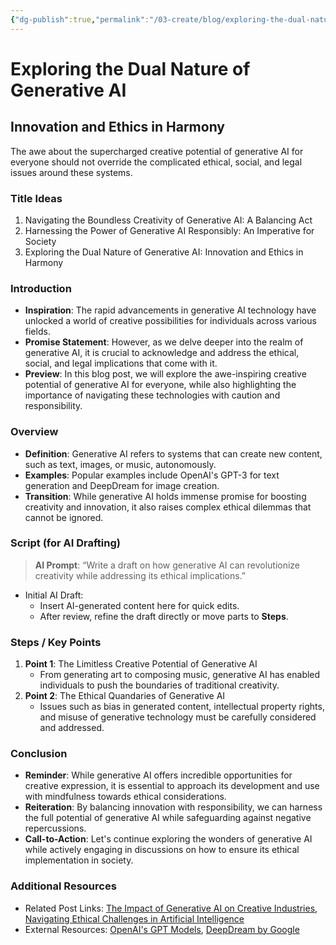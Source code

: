 ```yaml
---
{"dg-publish":true,"permalink":"/03-create/blog/exploring-the-dual-nature-of-generative-ai/","title":"Exploring the Dual Nature of Generative AI","tags":["generative-ai","ai","ethics","innovation","creativity"]}
---
```


# Exploring the Dual Nature of Generative AI
## Innovation and Ethics in Harmony

The awe about the supercharged creative potential of generative AI for everyone should not override the complicated ethical, social, and legal issues around these systems.

### Title Ideas

1. Navigating the Boundless Creativity of Generative AI: A Balancing Act
2. Harnessing the Power of Generative AI Responsibly: An Imperative for Society
3. Exploring the Dual Nature of Generative AI: Innovation and Ethics in Harmony

### Introduction

- **Inspiration**: The rapid advancements in generative AI technology have unlocked a world of creative possibilities for individuals across various fields.
- **Promise Statement**: However, as we delve deeper into the realm of generative AI, it is crucial to acknowledge and address the ethical, social, and legal implications that come with it.
- **Preview**: In this blog post, we will explore the awe-inspiring creative potential of generative AI for everyone, while also highlighting the importance of navigating these technologies with caution and responsibility.

### Overview

- **Definition**: Generative AI refers to systems that can create new content, such as text, images, or music, autonomously.
- **Examples**: Popular examples include OpenAI's GPT-3 for text generation and DeepDream for image creation.
- **Transition**: While generative AI holds immense promise for boosting creativity and innovation, it also raises complex ethical dilemmas that cannot be ignored.

### Script (for AI Drafting)

> **AI Prompt**: “Write a draft on how generative AI can revolutionize creativity while addressing its ethical implications.”

- Initial AI Draft:
    - Insert AI-generated content here for quick edits.
    - After review, refine the draft directly or move parts to **Steps**.

### Steps / Key Points

1. **Point 1**: The Limitless Creative Potential of Generative AI
    - From generating art to composing music, generative AI has enabled individuals to push the boundaries of traditional creativity.
2. **Point 2**: The Ethical Quandaries of Generative AI
    - Issues such as bias in generated content, intellectual property rights, and misuse of generative technology must be carefully considered and addressed.

### Conclusion

- **Reminder**: While generative AI offers incredible opportunities for creative expression, it is essential to approach its development and use with mindfulness towards ethical considerations.
- **Reiteration**: By balancing innovation with responsibility, we can harness the full potential of generative AI while safeguarding against negative repercussions.
- **Call-to-Action**: Let's continue exploring the wonders of generative AI while actively engaging in discussions on how to ensure its ethical implementation in society.

### Additional Resources

- Related Post Links: [The Impact of Generative AI on Creative Industries](Link.md), [Navigating Ethical Challenges in Artificial Intelligence](Link.md)
- External Resources: [OpenAI's GPT Models](Link.md), [DeepDream by Google](Link.md)